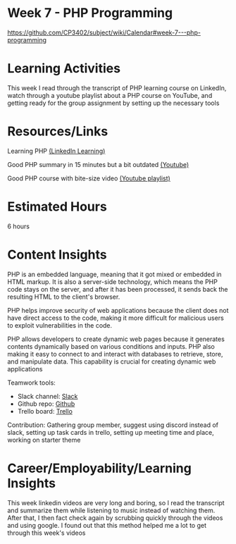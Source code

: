 
# Week 7 - PHP Programming
https://github.com/CP3402/subject/wiki/Calendar#week-7---php-programming

# Learning Activities
This week I read through the transcript of PHP learning course on LinkedIn, watch through a youtube playlist about a PHP course on YouTube, and getting ready for the group assignment by setting up the necessary tools

# Resources/Links
Learning PHP [(LinkedIn Learning)](https://www.linkedin.com/learning/learning-php-2/)

Good PHP summary in 15 minutes but a bit outdated [(Youtube)](https://youtu.be/ZdP0KM49IVk)

Good PHP course with bite-size video [(Youtube playlist)](https://youtube.com/playlist?list=PL0eyrZgxdwhwwQQZA79OzYwl5ewA7HQih)

# Estimated Hours
6 hours

# Content Insights
PHP is an embedded language, meaning that it got mixed or embedded in HTML markup. It is also a server-side technology, which means the PHP code stays on the server, and after it has been processed, it sends back the resulting HTML to the client's browser. 

PHP helps improve security of web applications because the client does not have direct access to the code, making it more difficult for malicious users to exploit vulnerabilities in the code.

PHP allows developers to create dynamic web pages because it generates contents dynamically based on various conditions and inputs. PHP also making it easy to connect to and interact with databases to retrieve, store, and manipulate data. This capability is crucial for creating dynamic web applications

Teamwork tools:

 * Slack channel: [Slack](https://app.slack.com/client/T0C3E7EP2/G0PC1RR17)
 * Github repo: [Github](https://github.com/cp3402-students/project-the-hateful-eight)
 * Trello board: [Trello](https://trello.com/b/bBNlYnN4/the-hateful-eights-project-planning)

Contribution: Gathering group member, suggest using discord instead of slack, setting up task cards in trello, setting up meeting time and place, working on starter theme

# Career/Employability/Learning Insights
This week linkedin videos are very long and boring, so I read the transcript and summarize them while listening to music instead of watching them. After that, I then fact check again by scrubbing quickly through the videos and using google. I found out that this method helped me a lot to get through this week's videos